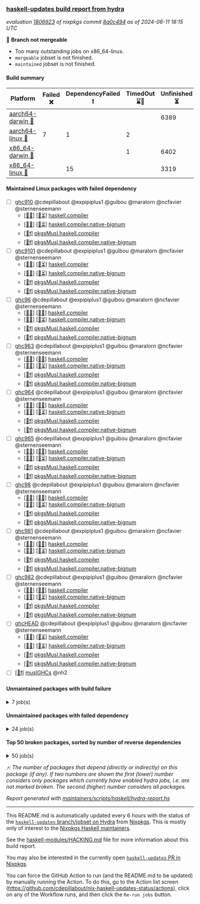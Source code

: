 ### [haskell-updates build report from hydra](https://hydra.nixos.org/jobset/nixpkgs/haskell-updates)
*evaluation [1806923](https://hydra.nixos.org/eval/1806923) of nixpkgs commit [8a0c494](https://github.com/NixOS/nixpkgs/commits/8a0c4944e56f445d53c8f16f5ffcb86edd946452) as of 2024-06-11 18:15 UTC*

🔴 **Branch not mergeable**
  * Too many outstanding jobs on x86_64-linux.
  * `mergeable` jobset is not finished.
  * `maintained` jobset is not finished.

#### Build summary

 | Platform | Failed ❌ | DependencyFailed ❗ | TimedOut ⌛🚫 | Unfinished ⏳ | Success ✅ | 
 | --- | --- | --- | --- | --- | --- | 
 | [aarch64-darwin 🍏](https://hydra.nixos.org/eval/1806923?filter=.aarch64-darwin) |  |  |  | 6389 | 2 | 
 | [aarch64-linux 📱](https://hydra.nixos.org/eval/1806923?filter=.aarch64-linux) | 7 | 1 | 2 |  | 6454 | 
 | [x86_64-darwin 🍎](https://hydra.nixos.org/eval/1806923?filter=.x86_64-darwin) |  |  | 1 | 6402 | 17 | 
 | [x86_64-linux 🐧](https://hydra.nixos.org/eval/1806923?filter=.x86_64-linux) |  | 15 |  | 3319 | 3265 | 
#### Maintained Linux packages with failed dependency
- [ ] [ghc910](https://hydra.nixos.org/eval/1806923?filter=ghc910) @cdepillabout @expipiplus1 @guibou @maralorn @ncfavier @sternenseemann
  - [[📱✅]](https://hydra.nixos.org/build/262668985) [[🐧⏳]](https://hydra.nixos.org/build/262659595) [haskell.compiler](https://hydra.nixos.org/eval/1806923?filter=haskell.compiler.ghc910)
  - [[📱✅]](https://hydra.nixos.org/build/262664456) [[🐧⏳]](https://hydra.nixos.org/build/262670418) [haskell.compiler.native-bignum](https://hydra.nixos.org/eval/1806923?filter=haskell.compiler.native-bignum.ghc910)
  -  [[🐧❗]](https://hydra.nixos.org/build/262653115) [pkgsMusl.haskell.compiler](https://hydra.nixos.org/eval/1806923?filter=pkgsMusl.haskell.compiler.ghc910)
  -  [[🐧❗]](https://hydra.nixos.org/build/262666274) [pkgsMusl.haskell.compiler.native-bignum](https://hydra.nixos.org/eval/1806923?filter=pkgsMusl.haskell.compiler.native-bignum.ghc910)
- [ ] [ghc9101](https://hydra.nixos.org/eval/1806923?filter=ghc9101) @cdepillabout @expipiplus1 @guibou @maralorn @ncfavier @sternenseemann
  - [[📱✅]](https://hydra.nixos.org/build/262672603) [[🐧⏳]](https://hydra.nixos.org/build/262656991) [haskell.compiler](https://hydra.nixos.org/eval/1806923?filter=haskell.compiler.ghc9101)
  - [[📱✅]](https://hydra.nixos.org/build/262657693) [[🐧⏳]](https://hydra.nixos.org/build/262670287) [haskell.compiler.native-bignum](https://hydra.nixos.org/eval/1806923?filter=haskell.compiler.native-bignum.ghc9101)
  -  [[🐧❗]](https://hydra.nixos.org/build/262668291) [pkgsMusl.haskell.compiler](https://hydra.nixos.org/eval/1806923?filter=pkgsMusl.haskell.compiler.ghc9101)
  -  [[🐧❗]](https://hydra.nixos.org/build/262656759) [pkgsMusl.haskell.compiler.native-bignum](https://hydra.nixos.org/eval/1806923?filter=pkgsMusl.haskell.compiler.native-bignum.ghc9101)
- [ ] [ghc96](https://hydra.nixos.org/eval/1806923?filter=ghc96) @cdepillabout @expipiplus1 @guibou @maralorn @ncfavier @sternenseemann
  - [[📱✅]](https://hydra.nixos.org/build/262652134) [[🐧✅]](https://hydra.nixos.org/build/262649803) [haskell.compiler](https://hydra.nixos.org/eval/1806923?filter=haskell.compiler.ghc96)
  - [[📱✅]](https://hydra.nixos.org/build/262665569) [[🐧⏳]](https://hydra.nixos.org/build/262648675) [haskell.compiler.native-bignum](https://hydra.nixos.org/eval/1806923?filter=haskell.compiler.native-bignum.ghc96)
  -  [[🐧❗]](https://hydra.nixos.org/build/262649143) [pkgsMusl.haskell.compiler](https://hydra.nixos.org/eval/1806923?filter=pkgsMusl.haskell.compiler.ghc96)
  -  [[🐧❗]](https://hydra.nixos.org/build/262656483) [pkgsMusl.haskell.compiler.native-bignum](https://hydra.nixos.org/eval/1806923?filter=pkgsMusl.haskell.compiler.native-bignum.ghc96)
- [ ] [ghc963](https://hydra.nixos.org/eval/1806923?filter=ghc963) @cdepillabout @expipiplus1 @guibou @maralorn @ncfavier @sternenseemann
  - [[📱✅]](https://hydra.nixos.org/build/262657790) [[🐧✅]](https://hydra.nixos.org/build/262672709) [haskell.compiler](https://hydra.nixos.org/eval/1806923?filter=haskell.compiler.ghc963)
  - [[📱✅]](https://hydra.nixos.org/build/262663211) [[🐧⏳]](https://hydra.nixos.org/build/262647932) [haskell.compiler.native-bignum](https://hydra.nixos.org/eval/1806923?filter=haskell.compiler.native-bignum.ghc963)
  -  [[🐧❗]](https://hydra.nixos.org/build/262664681) [pkgsMusl.haskell.compiler](https://hydra.nixos.org/eval/1806923?filter=pkgsMusl.haskell.compiler.ghc963)
  -  [[🐧❗]](https://hydra.nixos.org/build/262672292) [pkgsMusl.haskell.compiler.native-bignum](https://hydra.nixos.org/eval/1806923?filter=pkgsMusl.haskell.compiler.native-bignum.ghc963)
- [ ] [ghc964](https://hydra.nixos.org/eval/1806923?filter=ghc964) @cdepillabout @expipiplus1 @guibou @maralorn @ncfavier @sternenseemann
  - [[📱✅]](https://hydra.nixos.org/build/262666305) [[🐧✅]](https://hydra.nixos.org/build/262672282) [haskell.compiler](https://hydra.nixos.org/eval/1806923?filter=haskell.compiler.ghc964)
  - [[📱✅]](https://hydra.nixos.org/build/262674040) [[🐧⏳]](https://hydra.nixos.org/build/262664353) [haskell.compiler.native-bignum](https://hydra.nixos.org/eval/1806923?filter=haskell.compiler.native-bignum.ghc964)
  -  [[🐧❗]](https://hydra.nixos.org/build/262655458) [pkgsMusl.haskell.compiler](https://hydra.nixos.org/eval/1806923?filter=pkgsMusl.haskell.compiler.ghc964)
  -  [[🐧❗]](https://hydra.nixos.org/build/262664731) [pkgsMusl.haskell.compiler.native-bignum](https://hydra.nixos.org/eval/1806923?filter=pkgsMusl.haskell.compiler.native-bignum.ghc964)
- [ ] [ghc965](https://hydra.nixos.org/eval/1806923?filter=ghc965) @cdepillabout @expipiplus1 @guibou @maralorn @ncfavier @sternenseemann
  - [[📱✅]](https://hydra.nixos.org/build/262668397) [[🐧✅]](https://hydra.nixos.org/build/262671980) [haskell.compiler](https://hydra.nixos.org/eval/1806923?filter=haskell.compiler.ghc965)
  - [[📱✅]](https://hydra.nixos.org/build/262657761) [[🐧⏳]](https://hydra.nixos.org/build/262661853) [haskell.compiler.native-bignum](https://hydra.nixos.org/eval/1806923?filter=haskell.compiler.native-bignum.ghc965)
  -  [[🐧❗]](https://hydra.nixos.org/build/262664962) [pkgsMusl.haskell.compiler](https://hydra.nixos.org/eval/1806923?filter=pkgsMusl.haskell.compiler.ghc965)
  -  [[🐧❗]](https://hydra.nixos.org/build/262668226) [pkgsMusl.haskell.compiler.native-bignum](https://hydra.nixos.org/eval/1806923?filter=pkgsMusl.haskell.compiler.native-bignum.ghc965)
- [ ] [ghc98](https://hydra.nixos.org/eval/1806923?filter=ghc98) @cdepillabout @expipiplus1 @guibou @maralorn @ncfavier @sternenseemann
  - [[📱✅]](https://hydra.nixos.org/build/262673169) [[🐧✅]](https://hydra.nixos.org/build/262650294) [haskell.compiler](https://hydra.nixos.org/eval/1806923?filter=haskell.compiler.ghc98)
  - [[📱✅]](https://hydra.nixos.org/build/262665316) [[🐧⏳]](https://hydra.nixos.org/build/262665090) [haskell.compiler.native-bignum](https://hydra.nixos.org/eval/1806923?filter=haskell.compiler.native-bignum.ghc98)
  -  [[🐧❗]](https://hydra.nixos.org/build/262667784) [pkgsMusl.haskell.compiler](https://hydra.nixos.org/eval/1806923?filter=pkgsMusl.haskell.compiler.ghc98)
  -  [[🐧❗]](https://hydra.nixos.org/build/262670966) [pkgsMusl.haskell.compiler.native-bignum](https://hydra.nixos.org/eval/1806923?filter=pkgsMusl.haskell.compiler.native-bignum.ghc98)
- [ ] [ghc981](https://hydra.nixos.org/eval/1806923?filter=ghc981) @cdepillabout @expipiplus1 @guibou @maralorn @ncfavier @sternenseemann
  - [[📱✅]](https://hydra.nixos.org/build/262673276) [[🐧✅]](https://hydra.nixos.org/build/262674209) [haskell.compiler](https://hydra.nixos.org/eval/1806923?filter=haskell.compiler.ghc981)
  - [[📱✅]](https://hydra.nixos.org/build/262652824) [[🐧⏳]](https://hydra.nixos.org/build/262675176) [haskell.compiler.native-bignum](https://hydra.nixos.org/eval/1806923?filter=haskell.compiler.native-bignum.ghc981)
  -  [[🐧❗]](https://hydra.nixos.org/build/262675153) [pkgsMusl.haskell.compiler](https://hydra.nixos.org/eval/1806923?filter=pkgsMusl.haskell.compiler.ghc981)
  -  [[🐧❗]](https://hydra.nixos.org/build/262653197) [pkgsMusl.haskell.compiler.native-bignum](https://hydra.nixos.org/eval/1806923?filter=pkgsMusl.haskell.compiler.native-bignum.ghc981)
- [ ] [ghc982](https://hydra.nixos.org/eval/1806923?filter=ghc982) @cdepillabout @expipiplus1 @guibou @maralorn @ncfavier @sternenseemann
  - [[📱✅]](https://hydra.nixos.org/build/262661906) [[🐧✅]](https://hydra.nixos.org/build/262670037) [haskell.compiler](https://hydra.nixos.org/eval/1806923?filter=haskell.compiler.ghc982)
  - [[📱✅]](https://hydra.nixos.org/build/262673898) [[🐧⏳]](https://hydra.nixos.org/build/262657211) [haskell.compiler.native-bignum](https://hydra.nixos.org/eval/1806923?filter=haskell.compiler.native-bignum.ghc982)
  -  [[🐧❗]](https://hydra.nixos.org/build/262667290) [pkgsMusl.haskell.compiler](https://hydra.nixos.org/eval/1806923?filter=pkgsMusl.haskell.compiler.ghc982)
  -  [[🐧❗]](https://hydra.nixos.org/build/262650996) [pkgsMusl.haskell.compiler.native-bignum](https://hydra.nixos.org/eval/1806923?filter=pkgsMusl.haskell.compiler.native-bignum.ghc982)
- [ ] [ghcHEAD](https://hydra.nixos.org/eval/1806923?filter=ghcHEAD) @cdepillabout @expipiplus1 @guibou @maralorn @ncfavier @sternenseemann
  - [[📱✅]](https://hydra.nixos.org/build/262673686) [[🐧⏳]](https://hydra.nixos.org/build/262653741) [haskell.compiler](https://hydra.nixos.org/eval/1806923?filter=haskell.compiler.ghcHEAD)
  - [[📱✅]](https://hydra.nixos.org/build/262671209) [[🐧⏳]](https://hydra.nixos.org/build/262672329) [haskell.compiler.native-bignum](https://hydra.nixos.org/eval/1806923?filter=haskell.compiler.native-bignum.ghcHEAD)
  -  [[🐧❗]](https://hydra.nixos.org/build/262659274) [pkgsMusl.haskell.compiler](https://hydra.nixos.org/eval/1806923?filter=pkgsMusl.haskell.compiler.ghcHEAD)
  -  [[🐧❗]](https://hydra.nixos.org/build/262664565) [pkgsMusl.haskell.compiler.native-bignum](https://hydra.nixos.org/eval/1806923?filter=pkgsMusl.haskell.compiler.native-bignum.ghcHEAD)
- [ ] [[🐧❗]](https://hydra.nixos.org/build/262653265) [muslGHCs](https://hydra.nixos.org/eval/1806923?filter=muslGHCs) @nh2
#### Unmaintained packages with build failure
<details><summary>7 job(s) </summary>

- [ ] [[🍏⏳]](https://hydra.nixos.org/build/262664926) [[📱❌]](https://hydra.nixos.org/build/262669091) [[🍎⏳]](https://hydra.nixos.org/build/262658257) [[🐧✅]](https://hydra.nixos.org/build/262649167) [haskellPackages.nlopt-haskell](https://hydra.nixos.org/eval/1806923?filter=haskellPackages.nlopt-haskell)  ⤴️ 1 | 1
- [ ] [[🍏⏳]](https://hydra.nixos.org/build/262664262) [[📱❌]](https://hydra.nixos.org/build/262670634) [[🍎⏳]](https://hydra.nixos.org/build/262650110) [[🐧✅]](https://hydra.nixos.org/build/262655366) [haskellPackages.freetype2](https://hydra.nixos.org/eval/1806923?filter=haskellPackages.freetype2)  ⤴️ 0 | 12
- [ ] [[🍏⏳]](https://hydra.nixos.org/build/262657498) [[📱❌]](https://hydra.nixos.org/build/262660734) [[🍎⏳]](https://hydra.nixos.org/build/262673843) [[🐧⏳]](https://hydra.nixos.org/build/262664893) [haskellPackages.hw-simd](https://hydra.nixos.org/eval/1806923?filter=haskellPackages.hw-simd)  ⤴️ 0 | 9
- [ ] [[🍏⏳]](https://hydra.nixos.org/build/262651648) [[📱❌]](https://hydra.nixos.org/build/262672499) [[🍎⏳]](https://hydra.nixos.org/build/262667060) [[🐧✅]](https://hydra.nixos.org/build/262649498) [haskellPackages.GOST34112012-Hash](https://hydra.nixos.org/eval/1806923?filter=haskellPackages.GOST34112012-Hash) 
- [ ] [[🍏⏳]](https://hydra.nixos.org/build/262657430) [[📱❌]](https://hydra.nixos.org/build/262671201) [[🍎⏳]](https://hydra.nixos.org/build/262670159) [[🐧⏳]](https://hydra.nixos.org/build/262664883) [haskellPackages.HsASA](https://hydra.nixos.org/eval/1806923?filter=haskellPackages.HsASA) 
- [ ] [[🍏⏳]](https://hydra.nixos.org/build/262668567) [[📱❌]](https://hydra.nixos.org/build/262669704) [[🍎⏳]](https://hydra.nixos.org/build/262667181) [[🐧⏳]](https://hydra.nixos.org/build/262672081) [haskellPackages.simdutf](https://hydra.nixos.org/eval/1806923?filter=haskellPackages.simdutf) 
- [ ] [[📱❌]](https://hydra.nixos.org/build/262672387) [[🐧✅]](https://hydra.nixos.org/build/262654501) [haskellPackages.tasty-papi](https://hydra.nixos.org/eval/1806923?filter=haskellPackages.tasty-papi) 
</details>

#### Unmaintained packages with failed dependency
<details><summary>24 job(s) </summary>

- [ ] [random](https://hydra.nixos.org/eval/1806923?filter=random)  ⤴️ 2235 | 7326
  - [[🍏⏳]](https://hydra.nixos.org/build/262660131) [[📱✅]](https://hydra.nixos.org/build/262664701) [[🍎⏳]](https://hydra.nixos.org/build/262653774) [[🐧✅]](https://hydra.nixos.org/build/262674084) [haskellPackages](https://hydra.nixos.org/eval/1806923?filter=haskellPackages.random)
  -    [[🐧❗]](https://hydra.nixos.org/build/262651721) [pkgsMusl.haskellPackages](https://hydra.nixos.org/eval/1806923?filter=pkgsMusl.haskellPackages.random)
  -    [[🐧⏳]](https://hydra.nixos.org/build/262670089) [pkgsStatic.haskell.packages.native-bignum.ghc948](https://hydra.nixos.org/eval/1806923?filter=pkgsStatic.haskell.packages.native-bignum.ghc948.random)
  -    [[🐧⏳]](https://hydra.nixos.org/build/262654598) [pkgsStatic.haskell.packages.native-bignum.ghc982](https://hydra.nixos.org/eval/1806923?filter=pkgsStatic.haskell.packages.native-bignum.ghc982.random)
  -    [[🐧⏳]](https://hydra.nixos.org/build/262672590) [pkgsStatic.haskellPackages](https://hydra.nixos.org/eval/1806923?filter=pkgsStatic.haskellPackages.random)
- [ ] [lens](https://hydra.nixos.org/eval/1806923?filter=lens)  ⤴️ 712 | 2485
  - [[🍏⏳]](https://hydra.nixos.org/build/262654959) [[📱✅]](https://hydra.nixos.org/build/262652322) [[🍎⏳]](https://hydra.nixos.org/build/262659211) [[🐧✅]](https://hydra.nixos.org/build/262668282) [haskellPackages](https://hydra.nixos.org/eval/1806923?filter=haskellPackages.lens)
  -    [[🐧❗]](https://hydra.nixos.org/build/262664344) [pkgsMusl.haskellPackages](https://hydra.nixos.org/eval/1806923?filter=pkgsMusl.haskellPackages.lens)
  -    [[🐧⏳]](https://hydra.nixos.org/build/262673233) [pkgsStatic.haskell.packages.native-bignum.ghc948](https://hydra.nixos.org/eval/1806923?filter=pkgsStatic.haskell.packages.native-bignum.ghc948.lens)
  -    [[🐧⏳]](https://hydra.nixos.org/build/262655763) [pkgsStatic.haskellPackages](https://hydra.nixos.org/eval/1806923?filter=pkgsStatic.haskellPackages.lens)
- [ ] [ihaskell](https://hydra.nixos.org/eval/1806923?filter=ihaskell)  ⤴️ 7 | 17
  -    [[🐧❗]](https://hydra.nixos.org/build/262665161) [toplevel](https://hydra.nixos.org/eval/1806923?filter=ihaskell)
  - [[🍏⏳]](https://hydra.nixos.org/build/262670369) [[📱✅]](https://hydra.nixos.org/build/262674817) [[🍎⏳]](https://hydra.nixos.org/build/262648753) [[🐧✅]](https://hydra.nixos.org/build/262648996) [haskellPackages](https://hydra.nixos.org/eval/1806923?filter=haskellPackages.ihaskell)
- [ ] [hello](https://hydra.nixos.org/eval/1806923?filter=hello) 
  - [[🍏⏳]](https://hydra.nixos.org/build/262666486) [[📱✅]](https://hydra.nixos.org/build/262655135) [[🍎⏳]](https://hydra.nixos.org/build/262651752) [[🐧✅]](https://hydra.nixos.org/build/262653838) [haskellPackages](https://hydra.nixos.org/eval/1806923?filter=haskellPackages.hello)
  - [[🍏⏳]](https://hydra.nixos.org/build/262652016)  [[🍎⏳]](https://hydra.nixos.org/build/262654256) [[🐧⏳]](https://hydra.nixos.org/build/262662409) [pkgsCross.ghcjs.haskell.packages.ghc98](https://hydra.nixos.org/eval/1806923?filter=pkgsCross.ghcjs.haskell.packages.ghc98.hello)
  - [[🍏⏳]](https://hydra.nixos.org/build/262656454)  [[🍎⏳]](https://hydra.nixos.org/build/262652698) [[🐧⏳]](https://hydra.nixos.org/build/262665099) [pkgsCross.ghcjs.haskell.packages.ghcHEAD](https://hydra.nixos.org/eval/1806923?filter=pkgsCross.ghcjs.haskell.packages.ghcHEAD.hello)
  - [[🍏⏳]](https://hydra.nixos.org/build/262671338)  [[🍎⏳]](https://hydra.nixos.org/build/262671237) [[🐧⏳]](https://hydra.nixos.org/build/262649385) [pkgsCross.ghcjs.haskellPackages](https://hydra.nixos.org/eval/1806923?filter=pkgsCross.ghcjs.haskellPackages.hello)
  -    [[🐧❗]](https://hydra.nixos.org/build/262667303) [pkgsMusl.haskellPackages](https://hydra.nixos.org/eval/1806923?filter=pkgsMusl.haskellPackages.hello)
  -    [[🐧⏳]](https://hydra.nixos.org/build/262659417) [pkgsStatic.haskell.packages.native-bignum.ghc948](https://hydra.nixos.org/eval/1806923?filter=pkgsStatic.haskell.packages.native-bignum.ghc948.hello)
  -    [[🐧⏳]](https://hydra.nixos.org/build/262654567) [pkgsStatic.haskell.packages.native-bignum.ghc982](https://hydra.nixos.org/eval/1806923?filter=pkgsStatic.haskell.packages.native-bignum.ghc982.hello)
  -    [[🐧⏳]](https://hydra.nixos.org/build/262670500) [pkgsStatic.haskellPackages](https://hydra.nixos.org/eval/1806923?filter=pkgsStatic.haskellPackages.hello)
- [ ] [[🍏⏳]](https://hydra.nixos.org/build/262652638) [[📱❗]](https://hydra.nixos.org/build/262674261) [[🍎⏳]](https://hydra.nixos.org/build/262664210) [[🐧⏳]](https://hydra.nixos.org/build/262653366) [haskellPackages.hmatrix-nlopt](https://hydra.nixos.org/eval/1806923?filter=haskellPackages.hmatrix-nlopt) 
</details>

#### Top 50 broken packages, sorted by number of reverse dependencies
<details><summary>50 job(s) </summary>

[gogol-core](https://packdeps.haskellers.com/reverse/gogol-core) ⤴️ 184  
[haskell98](https://packdeps.haskellers.com/reverse/haskell98) ⤴️ 152  
[failure](https://packdeps.haskellers.com/reverse/failure) ⤴️ 72  
[connection](https://packdeps.haskellers.com/reverse/connection) ⤴️ 56  
[enumerator](https://packdeps.haskellers.com/reverse/enumerator) ⤴️ 56  
[util](https://packdeps.haskellers.com/reverse/util) ⤴️ 49  
[derive](https://packdeps.haskellers.com/reverse/derive) ⤴️ 48  
[system-fileio](https://packdeps.haskellers.com/reverse/system-fileio) ⤴️ 45  
[web-routes](https://packdeps.haskellers.com/reverse/web-routes) ⤴️ 43  
[accelerate](https://packdeps.haskellers.com/reverse/accelerate) ⤴️ 42  
[syb-with-class](https://packdeps.haskellers.com/reverse/syb-with-class) ⤴️ 42  
[MonadCatchIO-transformers](https://packdeps.haskellers.com/reverse/MonadCatchIO-transformers) ⤴️ 41  
[TypeCompose](https://packdeps.haskellers.com/reverse/TypeCompose) ⤴️ 41  
[singletons-base](https://packdeps.haskellers.com/reverse/singletons-base) ⤴️ 41  
[PrimitiveArray](https://packdeps.haskellers.com/reverse/PrimitiveArray) ⤴️ 35  
[crypto-random](https://packdeps.haskellers.com/reverse/crypto-random) ⤴️ 35  
[rank1dynamic](https://packdeps.haskellers.com/reverse/rank1dynamic) ⤴️ 33  
[dual](https://packdeps.haskellers.com/reverse/dual) ⤴️ 32  
[hsp](https://packdeps.haskellers.com/reverse/hsp) ⤴️ 32  
[distributed-static](https://packdeps.haskellers.com/reverse/distributed-static) ⤴️ 31  
[language-ecmascript](https://packdeps.haskellers.com/reverse/language-ecmascript) ⤴️ 31  
[distributed-process](https://packdeps.haskellers.com/reverse/distributed-process) ⤴️ 30  
[iteratee](https://packdeps.haskellers.com/reverse/iteratee) ⤴️ 29  
[polysemy-time](https://packdeps.haskellers.com/reverse/polysemy-time) ⤴️ 29  
[composite-base](https://packdeps.haskellers.com/reverse/composite-base) ⤴️ 28  
[polysemy-resume](https://packdeps.haskellers.com/reverse/polysemy-resume) ⤴️ 28  
[polysemy-conc](https://packdeps.haskellers.com/reverse/polysemy-conc) ⤴️ 27  
[regexpr](https://packdeps.haskellers.com/reverse/regexpr) ⤴️ 26  
[crypto-numbers](https://packdeps.haskellers.com/reverse/crypto-numbers) ⤴️ 25  
[either-unwrap](https://packdeps.haskellers.com/reverse/either-unwrap) ⤴️ 25  
[polysemy-log](https://packdeps.haskellers.com/reverse/polysemy-log) ⤴️ 25  
[HList](https://packdeps.haskellers.com/reverse/HList) ⤴️ 24  
[web-routes-th](https://packdeps.haskellers.com/reverse/web-routes-th) ⤴️ 24  
[Crypto](https://packdeps.haskellers.com/reverse/Crypto) ⤴️ 22  
[crypto-pubkey](https://packdeps.haskellers.com/reverse/crypto-pubkey) ⤴️ 22  
[haskelldb](https://packdeps.haskellers.com/reverse/haskelldb) ⤴️ 22  
[wxdirect](https://packdeps.haskellers.com/reverse/wxdirect) ⤴️ 22  
[BiobaseTypes](https://packdeps.haskellers.com/reverse/BiobaseTypes) ⤴️ 21  
[alg](https://packdeps.haskellers.com/reverse/alg) ⤴️ 21  
[mmsyn2](https://packdeps.haskellers.com/reverse/mmsyn2) ⤴️ 21  
[userid](https://packdeps.haskellers.com/reverse/userid) ⤴️ 21  
[wxc](https://packdeps.haskellers.com/reverse/wxc) ⤴️ 21  
[biocore](https://packdeps.haskellers.com/reverse/biocore) ⤴️ 20  
[reform](https://packdeps.haskellers.com/reverse/reform) ⤴️ 20  
[wxcore](https://packdeps.haskellers.com/reverse/wxcore) ⤴️ 20  
[attoparsec-enumerator](https://packdeps.haskellers.com/reverse/attoparsec-enumerator) ⤴️ 19  
[bytestring-show](https://packdeps.haskellers.com/reverse/bytestring-show) ⤴️ 19  
[cprng-aes](https://packdeps.haskellers.com/reverse/cprng-aes) ⤴️ 19  
[fay](https://packdeps.haskellers.com/reverse/fay) ⤴️ 19  
[harp](https://packdeps.haskellers.com/reverse/harp) ⤴️ 19  
</details>


*⤴️: The number of packages that depend (directly or indirectly) on this package (if any). If two numbers are shown the first (lower) number considers only packages which currently have enabled hydra jobs, i.e. are not marked broken. The second (higher) number considers all packages.*

*Report generated with [maintainers/scripts/haskell/hydra-report.hs](https://github.com/NixOS/nixpkgs/blob/haskell-updates/maintainers/scripts/haskell/hydra-report.hs)*


----------------------------------------------------------------------

This README.md is automatically updated every 6 hours with the status of the
[`haskell-updates` branch/jobset on Hydra](https://hydra.nixos.org/jobset/nixpkgs/haskell-updates)
from [Nixpkgs](https://github.com/NixOS/nixpkgs).  This is mostly only of
interest to the [Nixpkgs Haskell maintainers](https://github.com/orgs/NixOS/teams/haskell).

See the
[haskell-modules/HACKING.md](https://github.com/NixOS/nixpkgs/blob/haskell-updates/pkgs/development/haskell-modules/HACKING.md)
file for more information about this build report.

You may also be interested in the currently open
[`haskell-updates` PR in Nixpkgs](https://github.com/nixos/nixpkgs/pulls?q=is%3Apr+is%3Aopen+head%3Ahaskell-updates).

You can force the GitHub Action to run (and the README.md to be updated) by
manually running the Action.  To do this, go to the Action list screen
(https://github.com/cdepillabout/nix-haskell-updates-status/actions),
click on any of the Workflow runs, and then click the `Re-run jobs` button.
